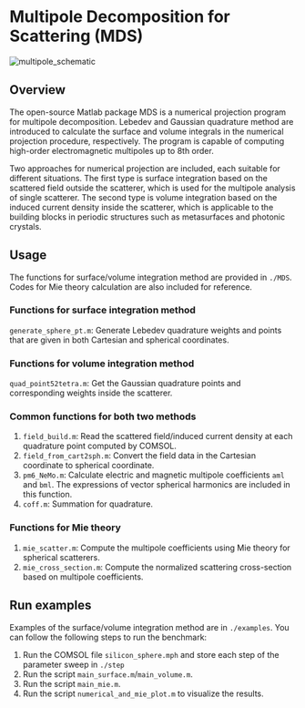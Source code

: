 # Multipole Decomposition for Scattering (MDS)
![multipole_schematic](/assets/img/fig_schematic.png)

## Overview
The open-source Matlab package MDS is a numerical projection program for multipole decomposition. Lebedev and Gaussian quadrature method are introduced to calculate the surface and volume integrals in the numerical projection procedure, respectively. The program is capable of computing high-order electromagnetic multipoles up to 8th order. 

Two approaches for numerical projection are included, each suitable for different situations. The first type is surface integration based on the scattered field outside the scatterer, which is used for the multipole analysis of single scatterer. The second type is volume integration based on the induced current density inside the scatterer, which is applicable to the building blocks in periodic structures such as metasurfaces and photonic crystals. 

## Usage
The functions for surface/volume integration method are provided in `./MDS`. Codes for Mie theory calculation are also included for reference. 
### Functions for surface integration method
`generate_sphere_pt.m`: Generate Lebedev quadrature weights and points that are given in both Cartesian and spherical coordinates.

### Functions for volume integration method
`quad_point52tetra.m`: Get the Gaussian quadrature points and corresponding weights inside the scatterer. 

### Common functions for both two methods
1. `field_build.m`: Read the scattered field/induced current density at each quadrature point computed by COMSOL.
2. `field_from_cart2sph.m`: Convert the field data in the Cartesian coordinate to spherical coordinate.
3. `pm6_NeMo.m`: Calculate electric and magnetic multipole coefficients `aml` and `bml`. The expressions of vector spherical harmonics are included in this function. 
4. `coff.m`: Summation for quadrature. 

### Functions for Mie theory
1. `mie_scatter.m`: Compute the multipole coefficients using Mie theory for spherical scatterers.
2. `mie_cross_section.m`: Compute the normalized scattering cross-section based on multipole coefficients. 

## Run examples
Examples of the surface/volume integration method are in `./examples`. You can follow the following steps to run the benchmark:
1. Run the COMSOL file `silicon_sphere.mph` and store each step of the parameter sweep in `./step`
2. Run the script `main_surface.m`/`main_volume.m`.
3. Run the script `main_mie.m`.
4. Run the script `numerical_and_mie_plot.m` to visualize the results. 

